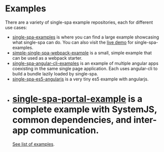 # Examples

There are a variety of single-spa example repositories, each for different use cases:

- [single-spa-examples](https://github.com/CanopyTax/single-spa-examples) is where you can find a large example showcasing what single-spa can do. You can also visit the [live demo](http://single-spa.surge.sh) for single-spa-examples.
- [simple-single-spa-webpack-example](https://github.com/joeldenning/simple-single-spa-webpack-example) is a small, simple example that can be used as a webpack starter.
- [single-spa-angular-cli-examples](https://github.com/PlaceMe-SAS/single-spa-angular-cli-examples) is an example of multiple angular apps coexisting in the same single page application. Each uses angular-cli to build a bundle lazily loaded by single-spa.
- [single-spa-es5-angularjs](https://github.com/joeldenning/single-spa-es5-angularjs) is a very tiny es5 example with angularjs.
- # [single-spa-portal-example](https://gitlab.com/TheMcMurder/single-spa-portal-example/) is a complete example with SystemJS, common dependencies, and inter-app communication.
  [See list of examples](https://single-spa.js.org/docs/examples).
